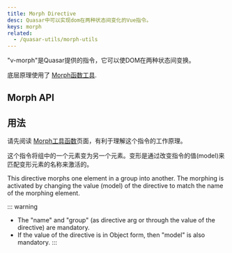 ```yaml
---
title: Morph Directive
desc: Quasar中可以实现dom在两种状态间变化的Vue指令。
keys: morph
related:
  - /quasar-utils/morph-utils
---
```


"v-morph"是Quasar提供的指令，它可以使DOM在两种状态间变换。

底层原理使用了 [Morph函数工具](/quasar-utils/morph-utils).

## Morph API

<doc-api file="Morph" />

## 用法

请先阅读 [Morph工具函数](/quasar-utils/morph-utils)页面，有利于理解这个指令的工作原理。

这个指令将组中的一个元素变为另一个元素。变形是通过改变指令的值(model)来匹配变形元素的名称来激活的。

This directive morphs one element in a group into another. The morphing is activated by changing the value (model) of the directive to match the name of the morphing element.

::: warning
* The "name" and "group" (as directive arg or through the value of the directive) are mandatory.
* If the value of the directive is in Object form, then "model" is also mandatory.
:::

<doc-example title="Morph between multiple elements in a group" file="Morph/BasicGroup" />

<doc-example title="Morph a button into a card" file="Morph/Card" />
